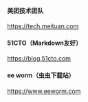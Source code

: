 
#### 美团技术团队
https://tech.meituan.com
#### 51CTO（Markdown友好）
https://blog.51cto.com
#### ee worm（虫虫下载站）
https://www.eeworm.com

